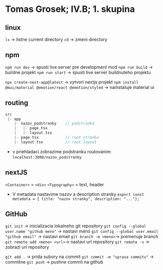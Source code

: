 # Tomas Grosek; IV.B; 1. skupina

## linux
```ls``` -> listne current directory
```cd``` -> zmeni directory

## npm
```npm run dev``` -> spusti live server pre development mod
```npm run build``` -> buildne projekt
```npm run start``` -> spusti live server buildnuteho projektu

```npx create-next-app@latest``` -> vytvori nextjs projekt
```npm install @mui/material @emotion/react @emotion/styled``` -> nainstaluje material ui

## routing
```c
src
 |- app
    |- nazov_podstranky    // podstranka
    |   |- page.tsx        
    |   |- layout.tsx
    |- page.tsx            // root stranka
    |- layout.tsx          // root layout
```

- v priehladaci zobrazime podstranku routovanim:
   ```localhost:3000/nazov_podstranky```


## nextJS
```<Container>``` = ```<div>```
```<Typography>``` = text, header

- V metadata nastavime nazov a description stranky
   ```export const metadata = { title: "nazov stranky", description: "..."};```


## GitHub
   ```git init``` -> inicializacia lokalneho git repository
   ```git config --global user.name "github meno"``` -> nastavi meno 
   ```git config --global user.email "github email"``` -> nastavi email
   ```git branch -m <meno>```-> premenuje branch
   ```git remote add <meno> <url>```-> nastavi url repository
   ```git remote -v``` -> zobrazi url repository

   ```git add .``` -> prida subory na commit
   ```git commit -m "sprava commitu"``` -> commitne
   ```git push``` -> pushne commit na github
   




